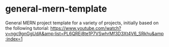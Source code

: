 # general-mern-template
General MERN project template for a variety of projects, initially based on the following tutorial: https://www.youtube.com/watch?v=ngc9gnGgUdA&amp;list=PL6QREj8te1P7VSwhrMf3D3Xt4V6_SRkhu&amp;index=1
